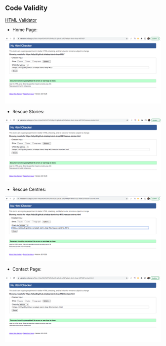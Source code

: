 ## Code Validity

[HTML Validator]()

* Home Page: 

![Home Page Validity](assets/images/homepage-validity.png)

* Rescue Stories:

![Rescue Stories Validity](assets/images/rescue-stories-validity.png)

* Rescue Centres:

![Rescue Centres Validity](assets/images/rescue-centres-validity.png)

* Contact Page: 

![Contact Page Validity](assets/images/contact-validity.png)


